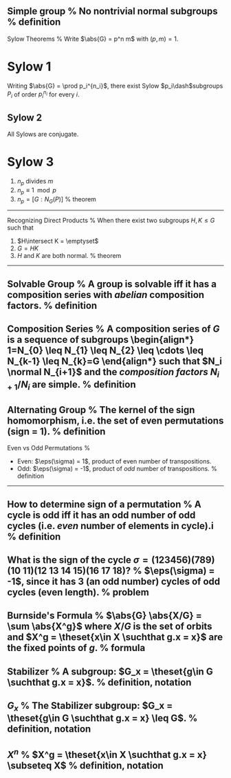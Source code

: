 Simple group
%
No nontrivial normal subgroups
%
definition
---

Sylow Theorems
%
Write $\abs{G} = p^n m$ with $(p, m) = 1$.

# Sylow 1

Writing $\abs{G} = \prod p_i^{n_i}$, there exist Sylow $p_i\dash$subgroups $P_i$ of order $p_i^{n_i}$ for every $i$.

## Sylow 2

All Sylows are conjugate.

# Sylow 3

1. $n_p$ divides $m$
1. $n_p \equiv 1 \mod p$
2. $n_p = [G: N_G(P)]$
%
theorem
---

Recognizing Direct Products
%
When there exist two subgroups $H, K \leq G$ such that

1. $H\intersect K = \emptyset$
2. $G = HK$
3. $H$ and $K$ are both normal.
%
theorem
---

Solvable Group
%
A group is **solvable** iff it has a composition series with *abelian* composition factors.
%
definition
---

Composition Series
%
A **composition series** of $G$ is a sequence of subgroups
\begin{align*}
1=N_{0} \leq N_{1} \leq N_{2} \leq \cdots \leq N_{k-1} \leq N_{k}=G
\end{align*}
such that $N_i \normal N_{i+1}$ and the *composition factors* $N_{i+1}/N_i$ are simple.
%
definition
---

Alternating Group
%
The kernel of the sign homomorphism, i.e. the set of even permutations (sign = 1).
%
definition
---

Even vs Odd Permutations
%
- Even: $\eps(\sigma) = 1$, product of even number of transpositions.
- Odd: $\eps(\sigma) = -1$, product of *odd* number of transpositions.
%
definition
---

How to determine sign of a permutation
%
A cycle is odd iff it has an odd number of odd cycles (i.e. *even* number of elements in cycle).i
%
definition
---

What is the sign of the cycle $\sigma=(123456)(789)(10~11)(12~13~14~15)(16~17~18)$?
%
$\eps(\sigma) = -1$, since it has 3 (an odd number) cycles of odd cycles (even length).
%
problem
---

Burnside's Formula
%
$\abs{G} \abs{X/G} = \sum \abs{X^g}$ where $X/G$ is the set of orbits and $X^g = \theset{x\in X \suchthat g.x = x}$ are the fixed points of $g$.
%
formula
---

Stabilizer
%
A subgroup: $G_x = \theset{g\in G \suchthat g.x = x}$.
%
definition, notation
---

$G_x$
%
The Stabilizer subgroup: $G_x = \theset{g\in G \suchthat g.x = x} \leq G$.
%
definition, notation
---

$X^n$
%
$X^g = \theset{x\in X \suchthat g.x = x} \subseteq X$
%
definition, notation
---

